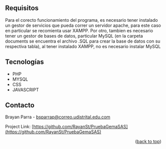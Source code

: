 

<!-- ABOUT THE PROJECT -->
## Requisitos

Para el corecto funcionamiento del programa, es necesario tener instalado un gestor de servicios que pueda correr un servidor apache, para este caso en particular se recomienta usar XAMPP. Por otro, tambien es necesario tener un gestor de bases de datos, particular MySQL (en la carpeta documents se encuentra el archivo .SQL para crear la base de datos con su respectiva tabla), al tener instalado XAMPP, no es necesario instalar MySQL

## Tecnologías
* PHP
* MYSQL
* CSS
* JAVASCRIPT

<!-- CONTACT -->
## Contacto

Brayan Parra  - bsparrap@correo.udistrital.edu.com

Project Link: [https://github.com/RayanSt/PruebaGemaSAS](https://github.com/RayanSt/PruebaGemaSAS)

<p align="right">(<a href="#readme-top">back to top</a>)</p>

